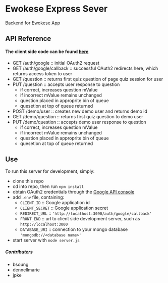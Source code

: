 # Ewokese Express Sever
Backend for [Ewokese App](https://github.com/jpke/spaced-rep-deploy)


## API Reference
#### The client side code can be found [here](https://github.com/jpke/spaced-rep-deploy)

* GET /auth/google   :: initial OAuth2 request
* GET /auth/google/callback  :: successful OAuth2 redirects here, which returns access token to user
* GET /question      :: returns first quiz question of page quiz session for user
* PUT /question      :: accepts user response to question
  * if correct, increases question mValue
  * if incorrect mValue remains unchanged
  * question placed in approprite bin of queue
  * quesetion at top of queue returned
* POST /demo/user :: creates new demo user and returns demo id
* GET /demo/question :: returns first quiz question to demo user
* PUT /demo/question :: accepts demo user response to question
  * if correct, increases question mValue
  * if incorrect mValue remains unchanged
  * question placed in approprite bin of queue
  * quesetion at top of queue returned






## Use

To run this server for development, simply:
- clone this repo
- cd into repo, then run `npm install`
- obtain OAuth2 credentials through the [Google API console](https://developers.google.com/identity/protocols/OAuth2)
- add `.env` file, containing:
  - `CLIENT_ID` :: Google application id
  - `CLIENT_SECRET` :: Google application secret
  - `REDIRECT_URL` :: `'http://localhost:3090/auth/google/callback'`
  - `FRONT_END` :: url to client side development server, such as `http://localhost:3000`
  - `DATABASE_URI` :: connection to your mongo database `'mongodb://<database name>'`
- start server with `node server.js`


##### Contributers
* bsoung
* dennellmarie
* jpke
